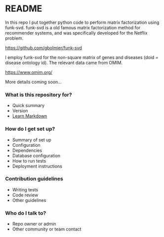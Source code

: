 # README #

In this repo I put together python code to perform matrix factorization using funk-svd. funk-svd is a old famous matrix factorization method for recommender systems, and was specifically developed for the Netflix problem. 

https://github.com/gbolmier/funk-svd

I employ funk-svd for the non-square matrix of genes and diseases (doid = disease ontology id). The relevant data came from OMIM.

https://www.omim.org/

More details coming soon...

### What is this repository for? ###

* Quick summary
* Version
* [Learn Markdown](https://bitbucket.org/tutorials/markdowndemo)

### How do I get set up? ###

* Summary of set up
* Configuration
* Dependencies
* Database configuration
* How to run tests
* Deployment instructions

### Contribution guidelines ###

* Writing tests
* Code review
* Other guidelines

### Who do I talk to? ###

* Repo owner or admin
* Other community or team contact
